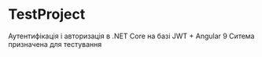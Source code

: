 # TestProject
Аутентифікація і авторизація в .NET Core на базі JWT + Angular 9
Ситема призначена для тестування
